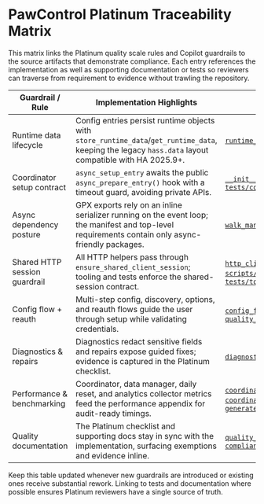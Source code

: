 # PawControl Platinum Traceability Matrix

This matrix links the Platinum quality scale rules and Copilot guardrails to the
source artifacts that demonstrate compliance. Each entry references the
implementation as well as supporting documentation or tests so reviewers can
traverse from requirement to evidence without trawling the repository.

| Guardrail / Rule | Implementation Highlights | Evidence |
| --- | --- | --- |
| Runtime data lifecycle | Config entries persist runtime objects with `store_runtime_data`/`get_runtime_data`, keeping the legacy `hass.data` layout compatible with HA 2025.9+. | [`runtime_data.py`](../../custom_components/pawcontrol/runtime_data.py#L13-L58), [`__init__.py`](../../custom_components/pawcontrol/__init__.py#L696-L788) |
| Coordinator setup contract | `async_setup_entry` awaits the public `async_prepare_entry()` hook with a timeout guard, avoiding private APIs. | [`__init__.py`](../../custom_components/pawcontrol/__init__.py#L360-L407), [`coordinator.py`](../../custom_components/pawcontrol/coordinator.py#L248-L312), [`tests/components/pawcontrol/test_init.py`](../../tests/components/pawcontrol/test_init.py#L120-L210) |
| Async dependency posture | GPX exports rely on an inline serializer running on the event loop; the manifest and top-level requirements contain only async-friendly packages. | [`walk_manager.py`](../../custom_components/pawcontrol/walk_manager.py#L1388-L1558), [`manifest.json`](../../custom_components/pawcontrol/manifest.json#L1-L60), [`requirements.txt`](../../requirements.txt#L1-L3) |
| Shared HTTP session guardrail | All HTTP helpers pass through `ensure_shared_client_session`; tooling and tests enforce the shared-session contract. | [`http_client.py`](../../custom_components/pawcontrol/http_client.py#L1-L210), [`scripts/enforce_shared_session_guard.py`](../../scripts/enforce_shared_session_guard.py#L1-L188), [`tests/tooling/test_enforce_shared_session_guard.py`](../../tests/tooling/test_enforce_shared_session_guard.py#L1-L110) |
| Config flow + reauth | Multi-step config, discovery, options, and reauth flows guide the user through setup while validating credentials. | [`config_flow.py`](../../custom_components/pawcontrol/config_flow.py#L1-L690), [`config_flow_modules.py`](../../custom_components/pawcontrol/config_flow_modules.py#L1-L260), [`quality_scale.yaml`](../../custom_components/pawcontrol/quality_scale.yaml#L1-L80) |
| Diagnostics & repairs | Diagnostics redact sensitive fields and repairs expose guided fixes; evidence is captured in the Platinum checklist. | [`diagnostics.py`](../../custom_components/pawcontrol/diagnostics.py#L34-L460), [`repairs.py`](../../custom_components/pawcontrol/repairs.py#L1-L320), [`QUALITY_CHECKLIST.md`](../QUALITY_CHECKLIST.md#L1-L40) |
| Performance & benchmarking | Coordinator, data manager, daily reset, and analytics collector metrics feed the performance appendix for audit-ready timings. | [`coordinator.py`](../../custom_components/pawcontrol/coordinator.py#L399-L411), [`data_manager.py`](../../custom_components/pawcontrol/data_manager.py#L922-L959), [`services.py`](../../custom_components/pawcontrol/services.py#L2827-L2884), [`coordinator_tasks.py`](../../custom_components/pawcontrol/coordinator_tasks.py#L1-L160), [`performance_samples.md`](../performance_samples.md#L1-L40), [`generated/perf_samples/latest.json`](../../generated/perf_samples/latest.json) |
| Quality documentation | The Platinum checklist and supporting docs stay in sync with the implementation, surfacing exemptions and evidence inline. | [`quality_scale.yaml`](../../custom_components/pawcontrol/quality_scale.yaml#L1-L80), [`QUALITY_CHECKLIST.md`](../QUALITY_CHECKLIST.md#L1-L60), [`compliance_gap_analysis.md`](../compliance_gap_analysis.md#L1-L110) |

Keep this table updated whenever new guardrails are introduced or existing ones
receive substantial rework. Linking to tests and documentation where possible
ensures Platinum reviewers have a single source of truth.
